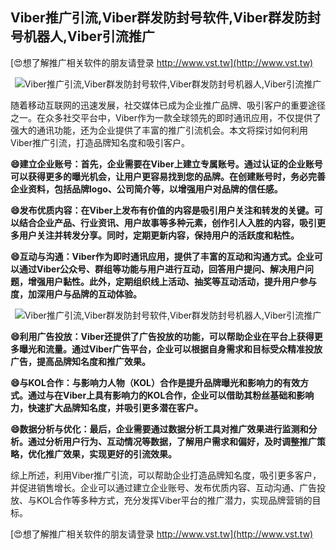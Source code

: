 ## **Viber推广引流,Viber群发防封号软件,Viber群发防封号机器人,Viber引流推广**

[😍想了解推广相关软件的朋友请登录 http://www.vst.tw](http://www.vst.tw)

 <center><img src="https://vst.tw/MP4/tuiguang/png/1.png" alt="Viber推广引流,Viber群发防封号软件,Viber群发防封号机器人,Viber引流推广"></center>

随着移动互联网的迅速发展，社交媒体已成为企业推广品牌、吸引客户的重要途径之一。在众多社交平台中，Viber作为一款全球领先的即时通讯应用，不仅提供了强大的通讯功能，还为企业提供了丰富的推广引流机会。本文将探讨如何利用Viber推广引流，打造品牌知名度和吸引客户。

**😄建立企业账号：首先，企业需要在Viber上建立专属账号。通过认证的企业账号可以获得更多的曝光机会，让用户更容易找到您的品牌。在创建账号时，务必完善企业资料，包括品牌logo、公司简介等，以增强用户对品牌的信任感。**

**😄发布优质内容：在Viber上发布有价值的内容是吸引用户关注和转发的关键。可以结合企业产品、行业资讯、用户故事等多种元素，创作引人入胜的内容，吸引更多用户关注并转发分享。同时，定期更新内容，保持用户的活跃度和粘性。**

**😄互动与沟通：Viber作为即时通讯应用，提供了丰富的互动和沟通方式。企业可以通过Viber公众号、群组等功能与用户进行互动，回答用户提问、解决用户问题，增强用户黏性。此外，定期组织线上活动、抽奖等互动活动，提升用户参与度，加深用户与品牌的互动体验。**

 <center><img src="https://vst.tw/MP4/tuiguang/png/4.png" alt="Viber推广引流,Viber群发防封号软件,Viber群发防封号机器人,Viber引流推广"></center>

**😄利用广告投放：Viber还提供了广告投放的功能，可以帮助企业在平台上获得更多曝光和流量。通过Viber广告平台，企业可以根据自身需求和目标受众精准投放广告，提高品牌知名度和推广效果。**

**😄与KOL合作：与影响力人物（KOL）合作是提升品牌曝光和影响力的有效方式。通过与在Viber上具有影响力的KOL合作，企业可以借助其粉丝基础和影响力，快速扩大品牌知名度，并吸引更多潜在客户。**

**😄数据分析与优化：最后，企业需要通过数据分析工具对推广效果进行监测和分析。通过分析用户行为、互动情况等数据，了解用户需求和偏好，及时调整推广策略，优化推广效果，实现更好的引流效果。**

综上所述，利用Viber推广引流，可以帮助企业打造品牌知名度，吸引更多客户，并促进销售增长。企业可以通过建立企业账号、发布优质内容、互动沟通、广告投放、与KOL合作等多种方式，充分发挥Viber平台的推广潜力，实现品牌营销的目标。

[😍想了解推广相关软件的朋友请登录 http://www.vst.tw](http://www.vst.tw)



